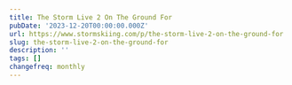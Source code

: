 ```yaml
---
title: The Storm Live 2 On The Ground For
pubDate: '2023-12-20T00:00:00.000Z'
url: https://www.stormskiing.com/p/the-storm-live-2-on-the-ground-for
slug: the-storm-live-2-on-the-ground-for
description: ''
tags: []
changefreq: monthly
---
```


<!-- Add post content below -->
